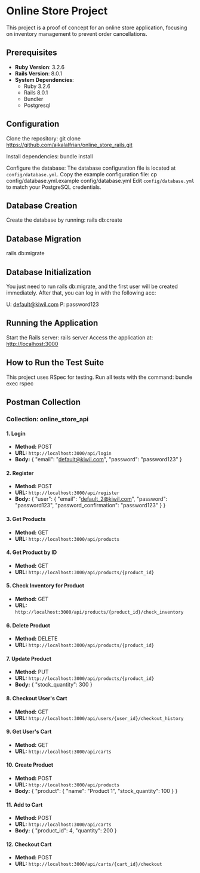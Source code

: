 # Online Store Project

This project is a proof of concept for an online store application, focusing on inventory management to prevent order cancellations.

## Prerequisites
- **Ruby Version**: 3.2.6
- **Rails Version**: 8.0.1
- **System Dependencies**:
  - Ruby 3.2.6
  - Rails 8.0.1
  - Bundler
  - Postgresql

## Configuration
Clone the repository:
git clone https://github.com/aikalalfrian/online_store_rails.git

Install dependencies:
bundle install

Configure the database:
The database configuration file is located at `config/database.yml`. Copy the example configuration file:
cp config/database.yml.example config/database.yml
Edit `config/database.yml` to match your PostgreSQL credentials.

## Database Creation
Create the database by running:
rails db:create

## Database Migration
rails db:migrate

## Database Initialization
You just need to run rails db:migrate, and the first user will be created immediately. After that, you can log in with the following acc:

U: default@kiwil.com
P: password123

## Running the Application
Start the Rails server:
rails server
Access the application at: [http://localhost:3000](http://localhost:3000)

## How to Run the Test Suite
This project uses RSpec for testing. Run all tests with the command:
bundle exec rspec

## Postman Collection

### Collection: online_store_api

#### 1. Login
- **Method:** POST
- **URL:** `http://localhost:3000/api/login`
- **Body:** { "email": "default@kiwil.com", "password": "password123" }

#### 2. Register
- **Method:** POST
- **URL:** `http://localhost:3000/api/register`
- **Body:** { "user": { "email": "default_2@kiwil.com", "password": "password123", "password_confirmation": "password123" } }

#### 3. Get Products
- **Method:** GET
- **URL:** `http://localhost:3000/api/products`

#### 4. Get Product by ID
- **Method:** GET
- **URL:** `http://localhost:3000/api/products/{product_id}`

#### 5. Check Inventory for Product
- **Method:** GET
- **URL:** `http://localhost:3000/api/products/{product_id}/check_inventory`

#### 6. Delete Product
- **Method:** DELETE
- **URL:** `http://localhost:3000/api/products/{product_id}`

#### 7. Update Product
- **Method:** PUT
- **URL:** `http://localhost:3000/api/products/{product_id}`
- **Body:** { "stock_quantity": 300 }

#### 8. Checkout User's Cart
- **Method:** GET
- **URL:** `http://localhost:3000/api/users/{user_id}/checkout_history`

#### 9. Get User's Cart
- **Method:** GET
- **URL:** `http://localhost:3000/api/carts`

#### 10. Create Product
- **Method:** POST
- **URL:** `http://localhost:3000/api/products`
- **Body:** { "product": { "name": "Product 1", "stock_quantity": 100 } }

#### 11. Add to Cart
- **Method:** POST
- **URL:** `http://localhost:3000/api/carts`
- **Body:** { "product_id": 4, "quantity": 200 }

#### 12. Checkout Cart
- **Method:** POST
- **URL:** `http://localhost:3000/api/carts/{cart_id}/checkout`





